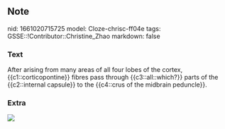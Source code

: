 ## Note
nid: 1661020715725
model: Cloze-chrisc-ff04e
tags: GSSE::!Contributor::Christine_Zhao
markdown: false

### Text
<div>
  <div>
    <div>
      <div>
        After arising from many areas of all four lobes of the
        cortex, {{c1::corticopontine}} fibres pass through
        {{c3::all::which?}} parts of the {{c2::internal capsule}}
        to the {{c4::crus of the midbrain peduncle}}.
      </div>
    </div>
  </div>
</div>

### Extra
<img src="9ec3bd4e9177f09b0fe9487ebe2c1f9a.jpg">
